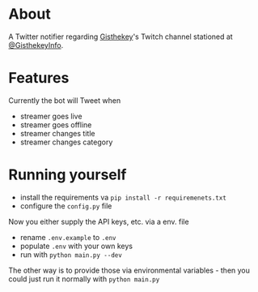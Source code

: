 # About
A Twitter notifier regarding [Gisthekey](https://twitch.tv/Gisthekey)'s Twitch channel stationed at [@GisthekeyInfo](https://twitter.com/GisthekeyInfo).

# Features
Currently the bot will Tweet when
- streamer goes live
- streamer goes offline
- streamer changes title
- streamer changes category

# Running yourself

- install the requirements va `pip install -r requiremenets.txt`
- configure the `config.py` file

Now you either supply the API keys, etc. via a env. file
- rename `.env.example` to `.env`
- populate `.env` with your own keys
- run with `python main.py --dev`

The other way is to provide those via environmental variables - then you could just run it normally with `python main.py`